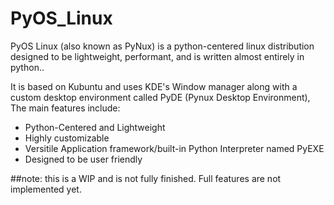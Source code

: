 # PyOS_Linux
PyOS Linux (also known as PyNux) is a python-centered linux distribution designed to be lightweight, performant, and is written almost entirely in python..

It is based on Kubuntu and uses KDE's Window manager along with a custom desktop environment called PyDE (Pynux Desktop Environment), The main features include:
<ul>
    <li>Python-Centered and Lightweight</li>
    <li>Highly customizable</li>
    <li>Versitile Application framework/built-in Python Interpreter named PyEXE</li>
    <li>Designed to be user friendly</li>
</ul>

##note: this is a WIP and is not fully finished. Full features are not implemented yet.
